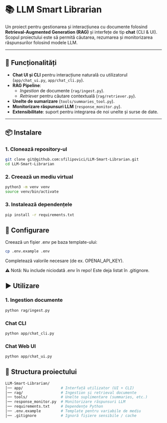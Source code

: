 # 📚 LLM Smart Librarian

Un proiect pentru gestionarea și interacțiunea cu documente folosind **Retrieval-Augmented Generation (RAG)** și interfețe de tip **chat** (CLI & UI).  
Scopul proiectului este să permită căutarea, rezumarea și monitorizarea răspunsurilor folosind modele LLM.

---

## 🚀 Funcționalități
- **Chat UI și CLI** pentru interacțiune naturală cu utilizatorul (`app/chat_ui.py`, `app/chat_cli.py`).
- **RAG Pipeline**:
  - *Ingestion* de documente (`rag/ingest.py`).
  - *Retriever* pentru căutare contextuală (`rag/retriever.py`).
- **Unelte de sumarizare** (`tools/summaries_tool.py`).
- **Monitorizare răspunsuri LLM** (`response_monitor.py`).
- **Extensibilitate**: suport pentru integrarea de noi unelte și surse de date.

---

## 📦 Instalare

### 1. Clonează repository-ul
```bash
git clone git@github.com:sfilipovici/LLM-Smart-Librarian.git
cd LLM-Smart-Librarian
```

### 2. Creează un mediu virtual
```bash
python3 -m venv venv
source venv/bin/activate
```

### 3. Instalează dependențele
```bash
pip install -r requirements.txt
```

## 🔑 Configurare

Creează un fișier .env pe baza template-ului:
```bash
cp .env.example .env
```

Completează valorile necesare (de ex. OPENAI_API_KEY).

⚠️ Notă: Nu include niciodată .env în repo! Este deja listat în .gitignore.

## ▶️ Utilizare
### 1. Ingestion documente
```bash
python rag/ingest.py
```

### Chat CLI
```bash
python app/chat_cli.py
```

### Chat Web UI
```bash
python app/chat_ui.py
```



## 📂 Structura proiectului

```bash
LLM-Smart-Librarian/
│── app/                 # Interfață utilizator (UI + CLI)
│── rag/                 # Ingestion și retrieval documente
│── tools/               # Unelte suplimentare (summaries, etc.)
│── response_monitor.py  # Monitorizare răspunsuri LLM
│── requirements.txt     # Dependențe Python
│── .env.example         # Template pentru variabile de mediu
│── .gitignore           # Ignoră fișiere sensibile / cache
```
